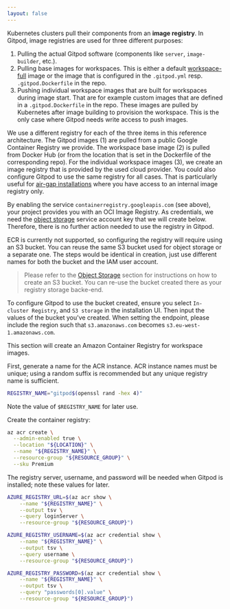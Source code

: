 ```yaml
---
layout: false
---
```


<script lang="ts">
  import CloudPlatformToggle from "$lib/components/docs/cloud-platform-toggle.svelte";
</script>

Kubernetes clusters pull their components from an **image registry**. In Gitpod, image registries are used for three different purposes:

1. Pulling the actual Gitpod software (components like `server`, `image-builder`, etc.).
2. Pulling base images for workspaces. This is either a default [workspace-full](https://hub.docker.com/r/gitpod/workspace-full) image or the image that is configured in the `.gitpod.yml` resp. `.gitpod.Dockerfile` in the repo.
3. Pushing individual workspace images that are built for workspaces during image start. That are for example custom images that are defined in a `.gitpod.Dockerfile` in the repo. These images are pulled by Kubernetes after image building to provision the workspace. This is the only case where Gitpod needs write access to push images.

We use a different registry for each of the three items in this reference architecture. The Gitpod images (1) are pulled from a public Google Container Registry we provide. The workspace base image (2) is pulled from Docker Hub (or from the location that is set in the Dockerfile of the corresponding repo). For the individual workspace images (3), we create an image registry that is provided by the used cloud provider. You could also configure Gitpod to use the same registry for all cases. That is particularly useful for [air-gap installations](../advanced/air-gap) where you have access to an internal image registry only.

<CloudPlatformToggle id="cloud-platform-toggle-registry">
<div slot="gcp">

By enabling the service `containerregistry.googleapis.com` (see above), your project provides you with an OCI Image Registry. As credentials, we need the [object storage](#object-storage) service account key that we will create below. Therefore, there is no further action needed to use the registry in Gitpod.

</div>
<div slot="aws">

ECR is currently not supported, so configuring the registry will require using an S3 bucket. You can reuse the same S3 bucket used for object storage or a separate one. The steps would be identical in creation, just use different names for both the bucket and the IAM user account.

> Please refer to the [Object Storage](./single-cluster-ref-arch#object-storage) section for instructions on how to create an S3 bucket. You can re-use the bucket created there as your registry storage backe-end.

To configure Gitpod to use the bucket created, ensure you select `In-cluster Registry`, and `S3 storage` in the installation UI. Then input the values of the bucket you've created. When setting the endpoint, please include the region such that `s3.amazonaws.com` becomes `s3.eu-west-1.amazonaws.com`.

</div>

<div slot="azure">

This section will create an Amazon Container Registry for workspace images.

First, generate a name for the ACR instance. ACR instance names must be unique; using a random suffix is recommended but any unique registry name is sufficient.

```bash
REGISTRY_NAME="gitpod$(openssl rand -hex 4)"
```

Note the value of `$REGISTRY_NAME` for later use.

Create the container registry:

```bash
az acr create \
  --admin-enabled true \
  --location "${LOCATION}" \
  --name "${REGISTRY_NAME}" \
  --resource-group "${RESOURCE_GROUP}" \
  --sku Premium
```

The registry server, username, and password will be needed when Gitpod is installed; note these values for later.

```bash
AZURE_REGISTRY_URL=$(az acr show \
    --name "${REGISTRY_NAME}" \
    --output tsv \
    --query loginServer \
    --resource-group "${RESOURCE_GROUP}")

AZURE_REGISTRY_USERNAME=$(az acr credential show \
    --name "${REGISTRY_NAME}" \
    --output tsv \
    --query username \
    --resource-group "${RESOURCE_GROUP}")

AZURE_REGISTRY_PASSWORD=$(az acr credential show \
    --name "${REGISTRY_NAME}" \
    --output tsv \
    --query "passwords[0].value" \
    --resource-group "${RESOURCE_GROUP}")
```

</div>

</CloudPlatformToggle>
